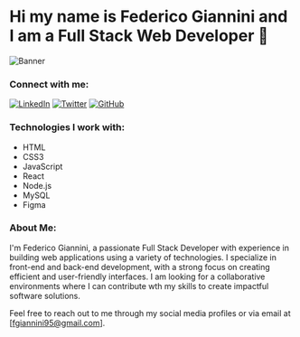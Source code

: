 # Hi my name is Federico Giannini and I am a Full Stack Web Developer 👋

![Banner](https://example.com/your-banner.jpg)

### Connect with me:

[![LinkedIn](https://img.shields.io/badge/LinkedIn-Profile-blue)](https://www.linkedin.com/in/your-linkedin-profile)
[![Twitter](https://img.shields.io/badge/Twitter-Profile-blue)](https://twitter.com/your-twitter-profile)
[![GitHub](https://img.shields.io/badge/GitHub-Profile-blue)](https://github.com/your-github-profile)

### Technologies I work with:

- HTML
- CSS3
- JavaScript
- React
- Node.js
- MySQL
- Figma

### About Me:

I'm Federico Giannini, a passionate Full Stack Developer with experience in building web applications using a variety of technologies. I specialize in front-end and back-end development, with a strong focus on creating efficient and user-friendly interfaces. I am looking for a collaborative environments where I can contribute wth my skills to create impactful software solutions.

Feel free to reach out to me through my social media profiles or via email at [fgiannini95@gmail.com].



<!--
**FGiannini95/FGiannini95** is a ✨ _special_ ✨ repository because its `README.md` (this file) appears on your GitHub profile.

Here are some ideas to get you started:

- 🔭 I’m currently working on ...
- 🌱 I’m currently learning ...
- 👯 I’m looking to collaborate on ...
- 🤔 I’m looking for help with ...
- 💬 Ask me about ...
- 📫 How to reach me: ...
- 😄 Pronouns: ...
- ⚡ Fun fact: ...
-->
